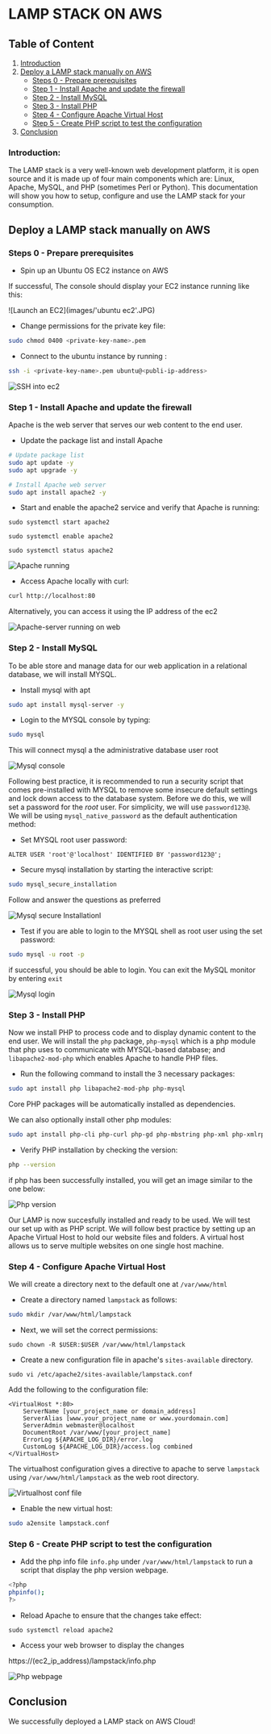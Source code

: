 
# LAMP STACK ON AWS

## Table of Content
1. [Introduction](#Introduction)
2. [Deploy a LAMP stack manually on AWS](#deploy-a-lamp-stack-manually-on-aws)
    * [Steps 0 - Prepare prerequisites](#steps-0---prepare-prerequisites)
    * [Step 1 - Install Apache and update the firewall](#step-1---install-apache-and-update-the-firewall)
    * [Step 2 - Install MySQL](#step-2---install-mysql)
    * [Step 3 - Install PHP](#step-3---install-php)
    * [Step 4 - Configure Apache Virtual Host](#step-4---configure-apache-virtual-host)
    * [Step 5 - Create PHP script to test the configuration](#step-5---create-php-script-to-test-the-configuration-of-php)
3. [Conclusion](#conclusion)


### Introduction:

The LAMP stack is a very well-known web development platform, it is open source and it is made up of four main components which are: Linux, Apache, MySQL, and PHP (sometimes Perl or Python). This documentation will show you how to setup, configure and use the LAMP stack for your consumption.


## Deploy a LAMP stack manually on AWS

### Steps 0 - Prepare prerequisites

- Spin up an Ubuntu OS EC2 instance on AWS

If successful, The console should display your EC2 instance running like this:

![Launch an EC2](images/'ubuntu ec2'.JPG)

- Change permissions for the private key file:

```sh
sudo chmod 0400 <private-key-name>.pem
```

- Connect to the ubuntu instance by running :

```sh
ssh -i <private-key-name>.pem ubuntu@<publi-ip-address>
```

![SSH into ec2](images/ec2login.JPG)


### Step 1 - Install Apache and update the firewall
Apache is the web server that serves our web content to the end user.

- Update the package list and install Apache

```sh
# Update package list
sudo apt update -y
sudo apt upgrade -y

# Install Apache web server
sudo apt install apache2 -y

```

- Start and enable the apache2 service and verify that Apache is running:

```
sudo systemctl start apache2
```
```
sudo systemctl enable apache2
```
```
sudo systemctl status apache2
```

![Apache running](images/apache2active.JPG)


- Access Apache locally with curl:

```sh
curl http://localhost:80

```
Alternatively, you can access it using the IP address of the ec2

![Apache-server running on web](images/apache2.JPG)


### Step 2 - Install MySQL
To be able store and manage data for our web application in a relational database, we will install MYSQL.

- Install mysql with apt

```sh
sudo apt install mysql-server -y
```
- Login to the MYSQL console by typing:
```sh
sudo mysql
```
This will connect mysql a the administrative database user root

![Mysql console](images/mysql.JPG)

Following best practice, it is recommended to run a security script that comes pre-installed with MYSQL to remove some insecure default settings and lock down access to the database system. Before we do this, we will set a password for the *root* user. For simplicity, we will use `password123@`. We will be using `mysql_native_password` as the default authentication method:
- Set MYSQL root user password:

```
ALTER USER 'root'@'localhost' IDENTIFIED BY 'password123@';
```
- Secure mysql installation by starting the interactive script:

```sh
sudo mysql_secure_installation
```

Follow and answer the questions as preferred

![Mysql secure Installationl ](images/mysqlsecure.JPG)

- Test if you are able to login to the MYSQL shell as root user using the set password:

```sh
sudo mysql -u root -p
```
if successful, you should be able to login. You can exit the MySQL monitor by entering `exit`

![Mysql login](images/mysql.JPG)


### Step 3 - Install PHP
Now we install PHP to process code and to display dynamic content to the end user. We will install the `php` package, `php-mysql` which is a php module that php uses to communicate with MYSQL-based database; and `libapache2-mod-php` which enables Apache to handle PHP files.

- Run the following command to install the 3 necessary packages:

```sh
sudo apt install php libapache2-mod-php php-mysql
```
Core PHP packages will be automatically installed as dependencies.

We can also optionally install other php modules:

```sh
sudo apt install php-cli php-curl php-gd php-mbstring php-xml php-xmlrpc php-zip -y

```

- Verify PHP installation by checking the version:
```sh
php --version
```
if php has been successfully installed, you will get an image similar to the one below:

![Php version](images/phpversion.JPG)

Our LAMP is now succesfully installed and ready to be used. We will test our set up with as PHP script. We will follow best practice by setting up an Apache Virtual Host to hold our website files and folders. A virtual host allows us to serve multiple websites on one single host machine.


### Step 4 - Configure Apache Virtual Host

We will create a directory next to the default one at `/var/www/html`

- Create a directory named `lampstack` as follows:

```sh
sudo mkdir /var/www/html/lampstack
```
- Next, we will set the correct permissions:

```
sudo chown -R $USER:$USER /var/www/html/lampstack

```

- Create a new configuration file in apache's `sites-available` directory.

```
sudo vi /etc/apache2/sites-available/lampstack.conf
```

Add the following to the configuration file:

```
<VirtualHost *:80>
    ServerName [your_project_name or domain_address]
    ServerAlias [www.your_project_name or www.yourdomain.com]
    ServerAdmin webmaster@localhost
    DocumentRoot /var/www/[your_project_name]
    ErrorLog ${APACHE_LOG_DIR}/error.log
    CustomLog ${APACHE_LOG_DIR}/access.log combined
</VirtualHost>
```

The virtualhost configuration gives a directive to apache to serve `lampstack` using `/var/www/html/lampstack` as the web root directory.

![Virtualhost conf file](images/virtualhost.JPG)

- Enable the new virtual host:
```sh
sudo a2ensite lampstack.conf 
```

### Step 6 - Create PHP script to test the configuration

- Add the php info file `info.php` under `/var/www/html/lampstack` to run a script that display the php version webpage.

```sh
<?php
phpinfo();
?>
```

- Reload Apache to ensure that the changes take effect:

```
sudo systemctl reload apache2
```
- Access your web browser to display the changes

https://(ec2_ip_address)/lampstack/info.php

![Php webpage](images/php.JPG)


## Conclusion
We successfully deployed a LAMP stack on AWS Cloud!
